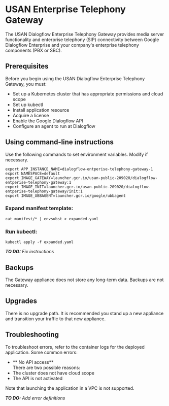 # USAN Enterprise Telephony Gateway

The USAN Dialogflow Enterprise Telephony Gateway provides media server functionality and enterprise telephony (SIP) connectivity between Google Dialogflow Enterprise and your company's enterprise telephony components (PBX or SBC).

## Prerequisites
Before you begin using the USAN Dialogflow Enterprise Telephony Gateway, you must:

* Set up a Kubernetes cluster that has appropriate permissions and cloud scope
* Set up kubectl
* Install application resource
* Acquire a license
* Enable the Google Dialogflow API
* Configure an agent to run at Dialogflow

## Using command-line instructions
Use the following commands to set environment variables. Modify if necessary.

    export APP_INSTANCE_NAME=dialogflow-entperise-telephony-gateway-1
    export NAMESPACE=default
    export IMAGE_GATEWAY=launcher.gcr.io/usan-public-209020/dialogflow-entperise-telephony-gateway:1
    export IMAGE_INIT=launcher.gcr.io/usan-public-209020/dialogflow-entperise-telephony-gateway/init:1
    export IMAGE_UBBAGENT=launcher.gcr.io/google/ubbagent  

### Expand manifest template:

    cat manifest/* | envsubst > expanded.yaml

### Run kubectl:

    kubectl apply -f expanded.yaml

_**TO DO:**_ _Fix instructions_

## Backups
The Gateway appliance does not store any long-term data. Backups are not necessary.

## Upgrades
There is no upgrade path. It is recommended you stand up a new appliance and transition your traffic to that new appliance.

## Troubleshooting

To troubleshoot errors, refer to the container logs for the deployed application. Some common errors:

- ** No API access**  
There are two possible reasons:
 - The cluster does not have cloud scope
 - The API is not activated

Note that launching the application in a VPC is not supported.

_**TO DO:**_ _Add error definitions_
